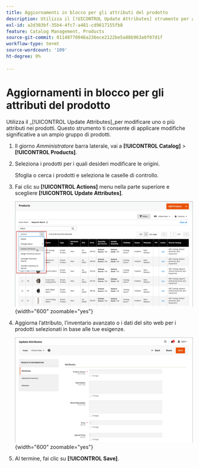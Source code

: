 ```yaml
---
title: Aggiornamenti in blocco per gli attributi del prodotto
description: Utilizza il [!UICONTROL Update Attributes] strumento per applicare modifiche di attributi a più prodotti.
exl-id: a2d303bf-35b4-4fc7-a481-cd9617155fb8
feature: Catalog Management, Products
source-git-commit: 01148770946a236ece2122be5a88b963a0f07d1f
workflow-type: tm+mt
source-wordcount: '109'
ht-degree: 0%

---
```


# Aggiornamenti in blocco per gli attributi del prodotto

Utilizza il _[!UICONTROL Update Attributes]_per modificare uno o più attributi nei prodotti. Questo strumento ti consente di applicare modifiche significative a un ampio gruppo di prodotti.

1. Il giorno _Amministratore_ barra laterale, vai a **[!UICONTROL Catalog]** > **[!UICONTROL Products]**.

1. Seleziona i prodotti per i quali desideri modificare le origini.

   Sfoglia o cerca i prodotti e seleziona le caselle di controllo.

1. Fai clic su **[!UICONTROL Actions]** menu nella parte superiore e scegliere **[!UICONTROL Update Attributes]**.

   ![Seleziona i prodotti da aggiornare](./assets/bulk-product-updating-action.png){width="600" zoomable="yes"}

1. Aggiorna l’attributo, l’inventario avanzato o i dati del sito web per i prodotti selezionati in base alle tue esigenze.

   ![Aggiornamento in blocco per gli attributi](./assets/bulk-product-attribute-update.png){width="600" zoomable="yes"}

1. Al termine, fai clic su **[!UICONTROL Save]**.
